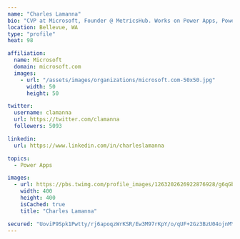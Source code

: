 ```yaml
---
name: "Charles Lamanna"
bio: "CVP at Microsoft, Founder @ MetricsHub. Works on Power Apps, Power Automate, Power Virtual Agent, Common Data Service and Dynamics 365."
location: Bellevue, WA
type: "profile"
heat: 98

affiliation:
  name: Microsoft
  domain: microsoft.com
  images:
    - url: "/assets/images/organizations/microsoft.com-50x50.jpg"
      width: 50
      height: 50

twitter:
  username: clamanna
  url: https://twitter.com/clamanna
  followers: 5093

linkedin:
  url: https://www.linkedin.com/in/charleslamanna

topics:
  - Power Apps

images:
  - url: https://pbs.twimg.com/profile_images/1263202626922876928/g6qGbHZ-_400x400.jpg
    width: 400
    height: 400
    isCached: true
    title: "Charles Lamanna"

secured: "UoviP9Spk1Pwtty/rj6apoqzWrKSR/Ew3M97rKpY/o/qUF+2Gz3BzU04ojnMYtcUL5ffEWS66cXwnuoT264FJYWxxxV4d89VaLpuTGLUZr++Jsn6MsqJ/FV8G2AhMmWiUpuad0ljQtut/lHgkF/ZC9znjA5JnlJnCS05+Dc6Gc9oYlnBqMa/oYaisCd1PrAI2U4bdiq3T55ae+yYtogYE+uQeajOPT/cdaEoUJ8zAXm9o73vUsVbEmLZgwttA+YCCxG4R6CsWHnN03ZcaK5L6hVZUfFk365F41T6rzauW+Zk2QbEOYpYpC8CS8Ih0Qmje6CGz4FS7z8UAQoZdWr2/wHpxEc+Vcn6Cc5FZ+vy/w0xJ33hFL2KakoNTGga0AobqdGKfso9MmCVVRjLubS7YlvEDYibirMWodMUX6WLFXE=;csunRj8TiZjnFPdlrrEcyw=="
---
```



